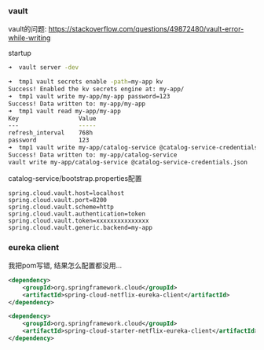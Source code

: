 ### vault

vault的问题: https://stackoverflow.com/questions/49872480/vault-error-while-writing

startup

```sh
➜  vault server -dev

➜  tmp1 vault secrets enable -path=my-app kv
Success! Enabled the kv secrets engine at: my-app/
➜  tmp1 vault write my-app/my-app password=123
Success! Data written to: my-app/my-app
➜  tmp1 vault read my-app/my-app
Key                 Value
---                 -----
refresh_interval    768h
password            123
➜  tmp1 vault write my-app/catalog-service @catalog-service-credentials.json
Success! Data written to: my-app/catalog-service
vault write my-app/catalog-service @catalog-service-credentials.json
```

catalog-service/bootstrap.properties配置

```
spring.cloud.vault.host=localhost
spring.cloud.vault.port=8200
spring.cloud.vault.scheme=http
spring.cloud.vault.authentication=token
spring.cloud.vault.token=xxxxxxxxxxxxxxx
spring.cloud.vault.generic.backend=my-app
```

### eureka client
我把pom写错, 结果怎么配置都没用...

```xml
<dependency>
	<groupId>org.springframework.cloud</groupId>
	<artifactId>spring-cloud-netflix-eureka-client</artifactId>
</dependency>
```

```xml
<dependency>
	<groupId>org.springframework.cloud</groupId>
	<artifactId>spring-cloud-starter-netflix-eureka-client</artifactId>
</dependency>
```